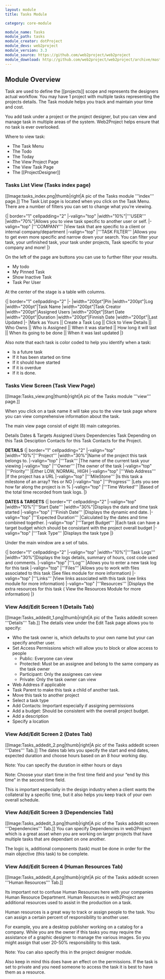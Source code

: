 ```yaml
---
layout: module
title: Tasks Module

category: core-module

module_name: Tasks
module_path: tasks
module_creator: dotProject
module_devs: web2project
module_version: 3.3
module_source: https://github.com/web2project/web2project
module_download: http://github.com/web2project/web2project/archive/master.zip
---
```


## Module Overview

Task are used to define the [[projects]] scope and represents the designers actual workflow. You may have 1 project with multiple tasks representing the projects details. The Task module helps you track and maintain your time and cost.

You add task under a project or the project designer, but you can view and manage task in multiple areas of the system. Web2Project helps ensure that no task is ever overlooked.

Where to view task:

* The Task Menu
* The Todo
* The Today
* The View Project Page
* The View Task Page
* The [[ProjectDesigner]]

### Tasks List View (Tasks index page)
[[Image:tasks_index.png|thumb|right|A pic of the Tasks module '''index''' page.]]
The Task List page is located when you click on the Task Menu. There are a number of filters you can set to change what you’re viewing.

{| border="1" cellpadding="2"
|-valign="top"
|width="10%"|'''USER'''
|width="70%"|Allows you to view task specific to another user or self.
|-valign="top"
|'''COMPANY'''
|View task that are specific to a client or internal company/department
|-valign="top"
|'''TASK FILTER'''
|Allows you to get even more specific and narrow down your search. You can filter your task, your unfinished task, your task under projects, Task specific to your company and more!
|}

On the left of the page are buttons you can use to further filter your results.

* My todo
* My Pinned Task
* Show Inactive Task
* Task Per User

At the center of the stage is a table with columns.

{| border="1" cellpadding="2"
|-
|width="200pt"|Pin
|width="200pt"|Log
|width="200pt"|Task Name
|width="200pt"|Task Creator
|width="200pt"|Assigned Users
|width="200pt"|Start Date
|width="200pt"|Duration
|width="200pt"|Finnish Date
|width="200pt"|Last Updated
|-
|Mark as Yours || Create a Task Log || Click to View Details || Who Owns || Who is Assigned || When it was started || How long it will last || When its going to be done || When it was last updated
|}

Also note that each task is color coded to help you identify when a task:

* Is a future task
* If it has been started on time
* If it should have started
* If it is overdue
* If it is done.

### Tasks View Screen (Task View Page)

[[Image:Tasks_view.png|thumb|right|A pic of the Tasks module '''view''' page.]]

When you click on a task name it will take you to the view task page where you can view comprehensive information about the task.

The main view page consist of eight (8) main categories.

Details
Dates & Targets
Assigned Users
Dependencies
Task Depending on this Task
Desciption
Contacts for this Task
Contacts for the Project.


<b>DETAILS</b>
{| border="1" cellpadding="2"
|-valign="top"
|width="10%"|'''Project'''
|width="30%"|Name of the project this task belongs to.
|-valign="top"
|'''Task'''
|The name of the current task your viewing
|-valign="top"
|'''Owner'''
|The owner of the task
|-valign="top"
|'''Priority'''
|Either LOW, NORMAL, HIGH
|-valign="top"
|'''Web Address'''
|If the project has a URL
|-valign="top"
|'''MileStone'''
|Is this task a milestone of an array? Yes or NO
|-valign="top"
|'''Progress'''
|Lets you see how far along the project is in %
|-valign="top"
|'''Time Worked'''
|Based of the total time recorded from task logs.
|}

<b>DATES & TARGETS</b>
{| border="1" cellpadding="2"
|-valign="top"
|width="10%"|'''Start Date'''
|width="30%"|Displays the date and time task started
|-valign="top"
|'''Finish Date'''
|Displays the dynamic end date.
|-valign="top"
|'''Expected Duration'''
|Calculated by the dates and time combined together.
|-valign="top"
|'''Target Budget'''
|Each task can have a target budget which should be consistant with the project overall budget
|-valign="top"
|'''Task Type'''
|Displays the task type
|}


Under the main window are a set of tabs.

{| border="1" cellpadding="2"
|-valign="top"
|width="10%"|'''Task Logs'''
|width="30%"|Displays the logs details, summary of hours, cost code used and comments.
|-valign="top"
|'''Log'''
|Allows you to enter a new task log for this task
|-valign="top"
|'''Files'''
|Allows you to work with files associated to this task (See files module for more information)
|-valign="top"
|'''Links'''
|View links associated with this task (see links module for more information)
|-valign="top"
|'''Resources'''
|Displays the extra resources for this task ( View the Resources Module for more information)
|}

### View Add/Edit Screen 1 (Details Tab)

[[Image:Tasks_addedit_1.png|thumb|right|A pic of the Tasks addedit screen '''Details''' Tab.]]
The details view under the Edit Task page allows you to specify:

* Who the task owner is, which defaults to your own name but your can specify another user.
* Set Access Permissions which will allow you to block or allow access to people
  * Public: Everyone can view
  * Protected: Must be an assignee and belong to the same company as the task owner
  * Participant: Only the assignees can view
  * Private: Only the task owner can view
* Web Address if applicable
* Task Parent to make this task a child of another task.
* Move this task to another project
* Select a task type
* Add Contacts: Important especially if assigning permissions
* Add a budget: Should be consistent with the overall project budget.
* Add a description
* Specify a location

### View Add/Edit Screen 2 (Dates Tab)

[[Image:Tasks_addedit_2.png|thumb|right|A pic of the Tasks addedit screen '''Dates''' Tab.]]
The dates tab lets you specify the start and end dates, expected duration and choose hours based on an 8 hour working day.

Note: You can specify the duration in either hours or days

Note: Choose your start time in the first time field and your “end by this time” in the second time field.

This is important especially in the design industry when a client wants the collateral by a specific time, but it also helps you keep track of your own overall schedule.

### View Add/Edit Screen 3 (Dependencies Tab)

[[Image:Tasks_addedit_3.png|thumb|right|A pic of the Tasks addedit screen '''Dependencies''' Tab.]]
You can specify Dependencies in web2Project which is a great asset when you are working on larger projects that have multiple tasks that are dependant on one another.

The logic is, additional components (task) must be done in order for the main objective (this task) to be complete.

### View Add/Edit Screen 4 (Human Resources Tab)

[[Image:Tasks_addedit_4.png|thumb|right|A pic of the Tasks addedit screen '''Human Resources''' Tab.]]

Its important not to confuse Human Resources here with your companies Human Resource Department. Human Resources in web2Project are additional resources used to assist in the production on a task.

Human resources is a great way to track or assign people to the task. You can assign a certain percent of responsibility to another user.

For example, you are a desktop publisher working on a catalog for a company. While you are the owner if this tasks you may require the assistance of a graphic designer to manage the various images. So you might assign that user 20-50% responsibility to this task.

Note: You can also specify this in the project designer module.

Also keep in mind this does have an effect on the permissions. If the task is set to private and you need someone to access the task it is best to have them as a resource.